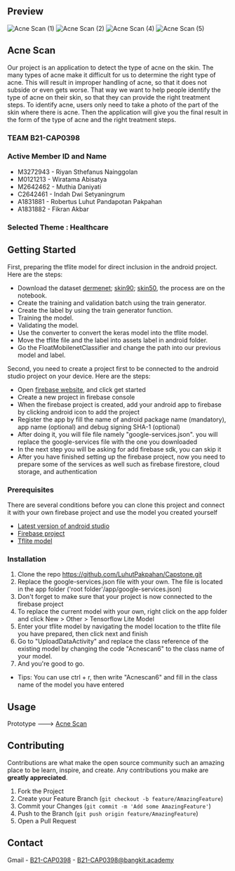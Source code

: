 <!-- ABOUT THE PROJECT -->
## Preview

![Acne Scan (1)](https://user-images.githubusercontent.com/44489539/147439698-3f11bb51-8814-4437-8275-0c9c10afaa48.jpeg) ![Acne Scan (2)](https://user-images.githubusercontent.com/44489539/147439700-4902fb93-20a2-4c86-8646-b3faf6a06d03.jpeg) ![Acne Scan (4)](https://user-images.githubusercontent.com/44489539/147439703-d14c665a-5aba-4a9c-a81b-08fa04f740fd.jpeg) ![Acne Scan (5)](https://user-images.githubusercontent.com/44489539/147439704-52154dd1-f058-467c-abba-e317dfa431be.jpeg)





## Acne Scan

Our project is an application to detect the type of acne on the skin. The many types of acne make it difficult for us to determine the right type of acne. This will result in improper handling of acne, so that it does not subside or even gets worse. That way we want to help people identify the type of acne on their skin, so that they can provide the right treatment steps. To identify acne, users only need to take a photo of the part of the skin where there is acne. Then the application will give you the final result in the form of the type of acne and the right treatment steps.


### TEAM B21-CAP0398

### Active Member ID and Name

* M3272943 - Riyan Sthefanus Nainggolan
* M0121213 - Wiratama Abisatya
* M2642462  - Muthia Daniyati 
* C2642461 - Indah Dwi Setyaningrum
* A1831881 - Robertus Luhut Pandapotan Pakpahan
* A1831882 - Fikran Akbar

### Selected Theme : Healthcare

## Getting Started

First, preparing the tflite model for direct inclusion in the android project. Here are the steps:
* Download the dataset [dermenet](www.dermnet.com0); [skin90](https://www.kaggle.com/dinartas/skin90); [skin50](https://www.kaggle.com/dinartas/skin50), the process are on the notebook.
* Create the training and validation batch using the train generator.
* Create the label by using the train generator function.
* Training the model.
* Validating the model.
* Use the converter to convert the keras model into the tflite model.
* Move the tflite file and the label into assets label in android folder.
* Go the FloatMobilenetClassifier and change the path into our previous model and label.

Second, you need to create a project first to be connected to the android studio project on your device. Here are the steps:
* Open [firebase website](www.firebase.google.com), and click get started
* Create a new project in firebase console
* When the firebase project is created, add your android app to firebase by clicking android icon to add the project
* Register the app by fill the name of android package name (mandatory), app name (optional) and debug signing SHA-1 (optional)
* After doing it, you will file file namely "google-services.json". you will replace the google-services file with the one you downloaded
* In the next step you will be asking for add firebase sdk, you can skip it
* After you have finished setting up the firebase project, now you need to prepare some of the services as well such as firebase firestore, cloud storage, and authentication

### Prerequisites

There are several conditions before you can clone this project and connect it with your own firebase project and use the model you created yourself
* [Latest version of android studio](https://developer.android.com/?hl=id)
* [Firebase project](https://console.firebase.google.com/u/0/)
* [Tflite model](https://www.tensorflow.org/lite/guide)

### Installation

1. Clone the repo https://github.com/LuhutPakpahan/Capstone.git
2. Replace the google-services.json file with your own. The file is located in the app folder ('root folder'/app/google-services.json)
3. Don't forget to make sure that your project is now connected to the firebase project
4. To replace the current model with your own, right click on the app folder and click New > Other > Tensorflow Lite Model
5. Enter your tflite model by navigating the model location to the tflite file you have prepared, then click next and finish
6. Go to "UploadDataActivity" and replace the class reference of the existing model by changing the code "Acnescan6" to the class name of your model.
7. And you're good to go.
* Tips: You can use ctrl + r, then write "Acnescan6" and fill in the class name of the model you have entered


<!-- USAGE EXAMPLES -->
## Usage

Prototype ---> [Acne Scan](https://www.figma.com/proto/1rpityhZ5BBXvVF19rVUpJ/Acne-Scan?node-id=18%3A7391&scaling=contain&page-id=14%3A2)



<!-- CONTRIBUTING -->
## Contributing

Contributions are what make the open source community such an amazing place to be learn, inspire, and create. Any contributions you make are **greatly appreciated**.

1. Fork the Project
2. Create your Feature Branch (`git checkout -b feature/AmazingFeature`)
3. Commit your Changes (`git commit -m 'Add some AmazingFeature'`)
4. Push to the Branch (`git push origin feature/AmazingFeature`)
5. Open a Pull Request



<!-- CONTACT -->
## Contact

Gmail - [B21-CAP0398](https://groups.google.com/a/bangkit.academy/g/b21-cap0398/about?pli=1) - B21-CAP0398@bangkit.academy

